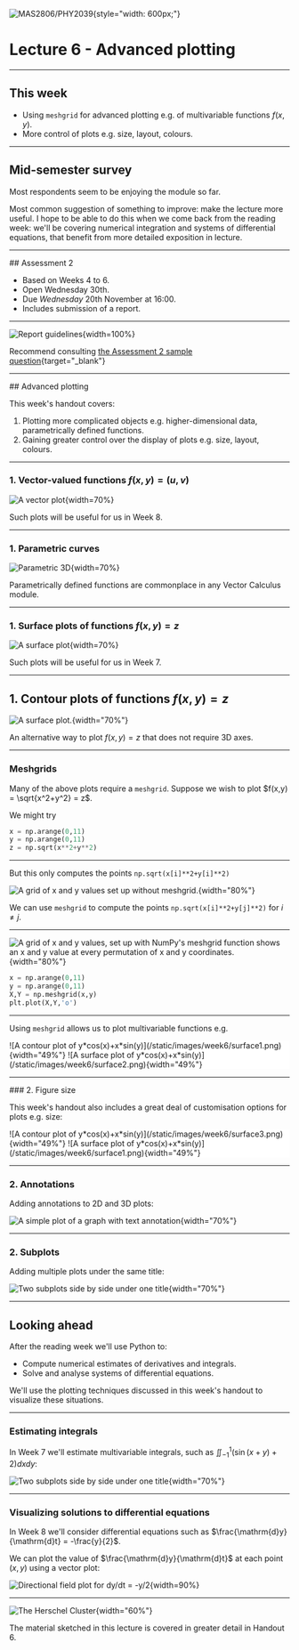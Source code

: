
![MAS2806/PHY2039](/static/images/mas2806-phy2039-logo.png){style="width: 600px;"}

# Lecture 6 - Advanced plotting

---

## This week

* Using `meshgrid` for advanced plotting e.g. of multivariable functions $f(x,y)$.
* More control of plots e.g. size, layout, colours.

---

## Mid-semester survey

Most respondents seem to be enjoying the module so far.

Most common suggestion of something to improve: make the lecture more useful. I hope to be able to do this when we come back from the reading week: we'll be covering numerical integration and systems of differential equations, that benefit from more detailed exposition in lecture. 

---

## Assessment 2

* Based on Weeks 4 to 6.
* Open Wednesday 30th.
* Due *Wednesday* 20th November at 16:00.
* Includes submission of a report.

---

![Report guidelines](/static/images/report_guidelines.jpg){width=100%}

Recommend consulting [the Assessment 2 sample question](https://ncl.instructure.com/courses/59162/modules/items/3398915){target="_blank"}

---

## Advanced plotting

This week's handout covers:

1. Plotting more complicated objects e.g. higher-dimensional data, parametrically defined functions.
2. Gaining greater control over the display of plots e.g. size, layout, colours.

---

### 1. Vector-valued functions $f(x,y) = (u,v)$

![A vector plot](/static/images/wk6/practical_vector.png){width=70%}

Such plots will be useful for us in Week 8.

---

### 1. Parametric curves

![Parametric 3D](/static/images/wk6/parametric3d.png){width=70%}

Parametrically defined functions are commonplace in any Vector Calculus module.

---

### 1. Surface plots of functions $f(x,y) = z$

![A surface plot](/static/images/wk6/surface-lecture.png){width=70%}

Such plots will be useful for us in Week 7.

---

## 1. Contour plots of functions $f(x,y) = z$

![A surface plot.](/static/images/wk6/contour.png){width="70%"}

An alternative way to plot $f(x,y) = z$ that does not require 3D axes.

---

### Meshgrids

Many of the above plots require a `meshgrid`. Suppose we wish to plot $f(x,y) = \sqrt{x^2+y^2} = z$.

We might try

```python
x = np.arange(0,11)
y = np.arange(0,11)
z = np.sqrt(x**2+y**2)
```

---

But this only computes the points `np.sqrt(x[i]**2+y[i]**2)`

![A grid of x and y values set up without meshgrid.](/static/images/week2/lecture_nomeshgrid.png){width="80%"}

We can use `meshgrid` to compute the points `np.sqrt(x[i]**2+y[j]**2)` for $i \neq j$.

---


![A grid of x and y values, set up with NumPy's meshgrid function shows an x and y value at every permutation of x and y coordinates.](/static/images/week2/lecture_meshgrid.png){width="80%"}

```python
x = np.arange(0,11)
y = np.arange(0,11)
X,Y = np.meshgrid(x,y)
plt.plot(X,Y,'o')
```

---

Using `meshgrid` allows us to plot multivariable functions e.g.

<div style="background-color: #FFFFFF" markdown=true>
![A contour plot of y*cos(x)+x*sin(y)](/static/images/week6/surface1.png){width="49%"} ![A surface plot of y*cos(x)+x*sin(y)](/static/images/week6/surface2.png){width="49%"}
</div>

---

### 2. Figure size

This week's handout also includes a great deal of customisation options for plots e.g. size:

<div style="background-color: #FFFFFF" markdown=true>
![A contour plot of y*cos(x)+x*sin(y)](/static/images/week6/surface3.png){width="49%"} ![A surface plot of y*cos(x)+x*sin(y)](/static/images/week6/surface1.png){width="49%"}
</div>

---

### 2. Annotations

Adding annotations to 2D and 3D plots:

![A simple plot of a graph with text annotation](/static/images/wk6/annotation.png){width="70%"}

---

### 2. Subplots

Adding multiple plots under the same title:

![Two subplots side by side under one title](/static/images/wk6/subplots.png){width="70%"}

---

## Looking ahead

After the reading week we'll use Python to:

* Compute numerical estimates of derivatives and integrals.
* Solve and analyse systems of differential equations.

We'll use the plotting techniques discussed in this week's handout to visualize these situations.

---

### Estimating integrals

In Week 7 we'll estimate multivariable integrals, such as $\iint_{-1}^{1} (\sin(x+y) + 2)dx dy$:

![Two subplots side by side under one title](/static/images/week6/integral_estimate.png){width="70%"}

---

### Visualizing solutions to differential equations

In Week 8 we'll consider differential equations such as $\frac{\mathrm{d}y}{\mathrm{d}t} = -\frac{y}{2}$.

We can plot the value of $\frac{\mathrm{d}y}{\mathrm{d}t}$ at each point $(x,y)$ using a vector plot:

![Directional field plot for dy/dt = -y/2](/static/images/week3/directional1.png){width=90%}

---

![The Herschel Cluster](/static/images/intro/cluster.jpg){width="60%"}

The material sketched in this lecture is covered in greater detail in Handout 6.
